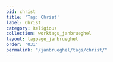 ```yaml
---
pid: christ
title: 'Tag: Christ'
label: Christ
category: Religious
collection: worktags_janbrueghel
layout: tagpage_janbrueghel
order: '031'
permalink: "/janbrueghel/tags/christ/"
---
```

